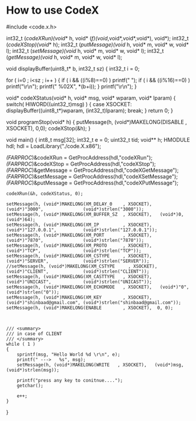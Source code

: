 # How to use CodeX


#include <code.x.h>

int32_t (*codeXRun)(void** h, void* (*f)(void*,void*,void*,void*), void*);
int32_t (*codeXStop)(void** h);
int32_t (*putMessage)(void* h, void* m, void* w, void* l);
int32_t (*setMessage)(void* h, void* m, void* w, void* l);
int32_t (*getMessage)(void* h, void* m, void* w, void* l);

void displayBuffer(uint8_t* b, int32_t sz)
{
  int32_t i = 0;
  
  for ( i=0 ; i<sz ; i++ )
  {
    if (  i   &&  ((i%8)==0) ) printf("  ");
    if (  i   &&  ((i%16)==0) ) printf("\r\n");
    printf(" %02X", *(b+i));
  }
  printf("\r\n");
}


void* codeXStatus(void* h, void* msg, void* wparam, void* lparam)
{
	switch( HIWORD((uint32_t)msg) )
	{
	case XSOCKET:
		displayBuffer((uint8_t*)wparam, (int32_t)lparam);
		break;
	}
	return 0;
}


void programStop(void* h)
{
	putMessage(h, (void*)MAKELONG(DISABLE     , XSOCKET),  0,0);
	codeXStop(&h);
}


void main()
{
	int8_t msg[32];
  int32_t e = 0;
  uint32_t tid;
  void** h;
  HMODULE hdl;
  hdl = LoadLibrary("./code.X.x86");

  *(FARPROC*)&codeXRun          = GetProcAddress(hdl,"codeXRun");
  *(FARPROC*)&codeXStop         = GetProcAddress(hdl,"codeXStop");
  *(FARPROC*)&getMessage        = GetProcAddress(hdl,"codeXGetMessage");
  *(FARPROC*)&setMessage        = GetProcAddress(hdl,"codeXSetMessage");
  *(FARPROC*)&putMessage        = GetProcAddress(hdl,"codeXPutMessage");

	codeXRun(&h, codeXStatus, 0);

	setMessage(h, (void*)MAKELONG(XM_DELAY_0    , XSOCKET),   (void*)"3000",               (void*)strlen("3000"));
	setMessage(h, (void*)MAKELONG(XM_BUFFER_SZ  , XSOCKET),   (void*)0,                    (void*)64);
	setMessage(h, (void*)MAKELONG(XM_IP         , XSOCKET),   (void*)"127.0.0.1",          (void*)strlen("127.0.0.1"));
	setMessage(h, (void*)MAKELONG(XM_PORT       , XSOCKET),   (void*)"7870",               (void*)strlen("7870"));
	setMessage(h, (void*)MAKELONG(XM_PROTO      , XSOCKET),   (void*)"TCP",                (void*)strlen("TCP"));
	setMessage(h, (void*)MAKELONG(XM_CSTYPE     , XSOCKET),   (void*)"SERVER",             (void*)strlen("SERVER"));
	//setMessage(h, (void*)MAKELONG(XM_CSTYPE     , XSOCKET),   (void*)"CLIENT",             (void*)strlen("CLIENT"));
	setMessage(h, (void*)MAKELONG(XM_CASTTYPE   , XSOCKET),   (void*)"UNICAST",            (void*)strlen("UNICAST"));
	setMessage(h, (void*)MAKELONG(XM_ECHOMODE   , XSOCKET),   (void*)"0",                  (void*)strlen("0"));
	setMessage(h, (void*)MAKELONG(XM_KEY        , XSOCKET),   (void*)"shinbaad@gmail.com", (void*)strlen("shinbaad@gmail.com"));
	setMessage(h, (void*)MAKELONG(ENABLE        , XSOCKET),  0, 0);



	/// <summary>
	/// in case of CLIENT
	/// </summary>
	while ( 1 )
	{
		sprintf(msg, "Hello World %d \r\n", e);
		printf(" --->   %s", msg);
		setMessage(h, (void*)MAKELONG(WRITE   , XSOCKET),   (void*)msg,            (void*)strlen(msg));

		printf("press any key to conitnue....");
		getchar();

		e++;
	}

}
